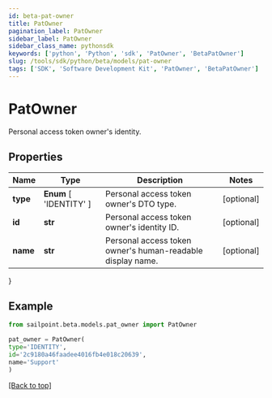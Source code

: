 ```yaml
---
id: beta-pat-owner
title: PatOwner
pagination_label: PatOwner
sidebar_label: PatOwner
sidebar_class_name: pythonsdk
keywords: ['python', 'Python', 'sdk', 'PatOwner', 'BetaPatOwner'] 
slug: /tools/sdk/python/beta/models/pat-owner
tags: ['SDK', 'Software Development Kit', 'PatOwner', 'BetaPatOwner']
---
```


# PatOwner

Personal access token owner's identity.

## Properties

Name | Type | Description | Notes
------------ | ------------- | ------------- | -------------
**type** |  **Enum** [  'IDENTITY' ] | Personal access token owner's DTO type. | [optional] 
**id** | **str** | Personal access token owner's identity ID. | [optional] 
**name** | **str** | Personal access token owner's human-readable display name. | [optional] 
}

## Example

```python
from sailpoint.beta.models.pat_owner import PatOwner

pat_owner = PatOwner(
type='IDENTITY',
id='2c9180a46faadee4016fb4e018c20639',
name='Support'
)

```
[[Back to top]](#) 

